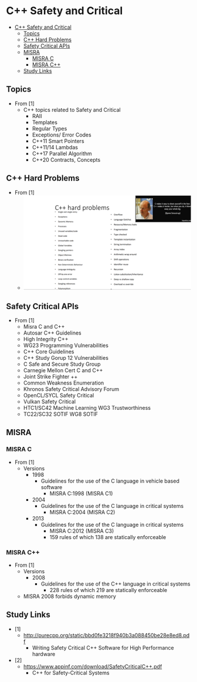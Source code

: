 # C++ Safety and Critical

- [C++ Safety and Critical](#c-safety-and-critical)
  - [Topics](#topics)
  - [C++ Hard Problems](#c-hard-problems)
  - [Safety Critical APIs](#safety-critical-apis)
  - [MISRA](#misra)
    - [MISRA C](#misra-c)
    - [MISRA C++](#misra-c-1)
  - [Study Links](#study-links)

## Topics

- From [1]
  - C++ topics related to Safety and Critical
    - RAII
    - Templates
    - Regular Types
    - Exceptions/ Error Codes
    - C++11 Smart Pointers
    - C++11/14 Lambdas
    - C++17 Parallel Algorithm
    - C++20 Contracts, Concepts

## C++ Hard Problems

- From [1]
  - ![C++ hard problems](images/CPP_Hard_Problems_1.png)

## Safety Critical APIs

- From [1]
  - Misra C and C++
  - Autosar C++ Guidelines
  - High Integrity C++
  - WG23 Programming Vulnerabilities
  - C++ Core Guidelines
  - C++ Study Gorup 12 Vulnerabilities
  - C Safe and Secure Study Group
  - Carnegie Mellon Cert C and C++
  - Joint Strike Fighter ++
  - Common Weakness Enumeration
  - Khronos Safety Critical Advisory Forum
  - OpenCL/SYCL Safety Critical
  - Vulkan Safety Critical
  - HTC1/SC42 Machine Learning WG3 Trustworthiness
  - TC22/SC32 SOTIF WG8 SOTIF

## MISRA

### MISRA C

- From [1]
  - Versions
    - 1998
      - Guidelines for the use of the C language in vehicle based software
        - MISRA C:1998 (MISRA C1)
    - 2004
      - Guidelines for the use of the C language in critical systems
        - MISRA C:2004 (MISRA C2)
    - 2013
      - Guidelines for the use of the C language in critical systems
        - MISRA C:2012 (MISRA C3)
        - 159 rules of which 138 are statically enforceable

### MISRA C++

- From [1]
  - Versions
    - 2008
      - Guidelines for the use of the C++ language in critical systems
        - 228 rules of which 219 are statically enforceable
  - MISRA 2008 forbids dynamic memory

## Study Links

- [1]
  - <http://purecpp.org/static/bbd0fe3218f940b3a088450be28e8ed8.pdf>
    - Writing Safety Critical C++ Software for High Performance hardware
- [2]
  - <https://www.appinf.com/download/SafetyCriticalC++.pdf>
    - C++ for Safety-Critical Systems
